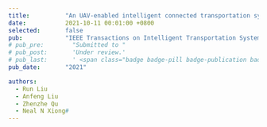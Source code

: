 ```yaml
---
title:          "An UAV-enabled intelligent connected transportation system with 6G communications for internet of vehicles"
date:           2021-10-11 00:01:00 +0800
selected:       false
pub:            "IEEE Transactions on Intelligent Transportation Systems (IEEE T-ITS)"
# pub_pre:        "Submitted to "
# pub_post:       'Under review.'
# pub_last:       ' <span class="badge badge-pill badge-publication badge-success">Spotlight</span>'
pub_date:       "2021"

authors:
  - Run Liu
  - Anfeng Liu
  - Zhenzhe Qu
  - Neal N Xiong#
---
```

